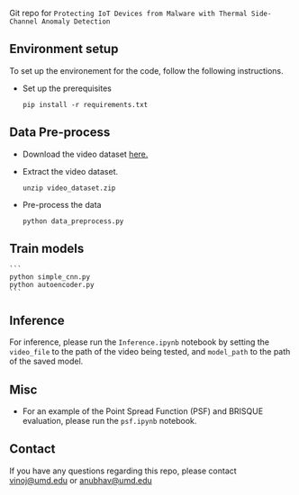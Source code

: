 Git repo for `Protecting IoT Devices from Malware with Thermal Side-Channel Anomaly Detection`

## Environment setup

To set up the environement for the code, follow the following instructions.

- Set up the prerequisites
    ```
    pip install -r requirements.txt
    ```
    
## Data Pre-process

- Download the video dataset [here.](https://drive.google.com/file/d/1VpCCVLGJHyeyEJ3_J8ELU27RdIvtD_8Z/view?usp=sharing)

- Extract the video dataset.
    ```
    unzip video_dataset.zip
    ```

- Pre-process the data
    ```
    python data_preprocess.py
    ```
    
## Train models
    ```
    python simple_cnn.py
    python autoencoder.py
    ```

## Inference

For inference, please run the `Inference.ipynb` notebook by setting the `video_file` to the path of the video being tested, and `model_path` to the path of the saved model.

## Misc

- For an example of the Point Spread Function (PSF) and BRISQUE evaluation, please run the `psf.ipynb` notebook.

## Contact

If you have any questions regarding this repo, please contact vinoj@umd.edu or anubhav@umd.edu
